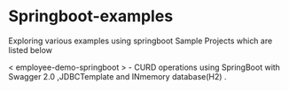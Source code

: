 # Springboot-examples
Exploring various examples using springboot Sample Projects which are listed below

< employee-demo-springboot >  -  CURD operations using SpringBoot with Swagger 2.0 ,JDBCTemplate and INmemory database(H2) .


